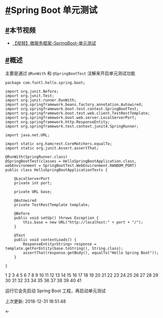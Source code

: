 # [#](https://funtl.com/zh/spring-boot/Spring-Boot-单元测试.html#spring-boot-单元测试)Spring Boot 单元测试

## [#](https://funtl.com/zh/spring-boot/Spring-Boot-单元测试.html#本节视频)本节视频

- [【视频】微服务框架-SpringBoot-单元测试](https://www.bilibili.com/video/av27784150)

## [#](https://funtl.com/zh/spring-boot/Spring-Boot-单元测试.html#概述)概述

主要是通过 `@RunWith` 和 `@SpringBootTest` 注解来开启单元测试功能

```text
package com.funtl.hello.spring.boot;

import org.junit.Before;
import org.junit.Test;
import org.junit.runner.RunWith;
import org.springframework.beans.factory.annotation.Autowired;
import org.springframework.boot.test.context.SpringBootTest;
import org.springframework.boot.test.web.client.TestRestTemplate;
import org.springframework.boot.web.server.LocalServerPort;
import org.springframework.http.ResponseEntity;
import org.springframework.test.context.junit4.SpringRunner;

import java.net.URL;

import static org.hamcrest.CoreMatchers.equalTo;
import static org.junit.Assert.assertThat;

@RunWith(SpringRunner.class)
@SpringBootTest(classes = HelloSpringBootApplication.class, webEnvironment = SpringBootTest.WebEnvironment.RANDOM_PORT)
public class HelloSpringBootApplicationTests {

    @LocalServerPort
    private int port;

    private URL base;

    @Autowired
    private TestRestTemplate template;

    @Before
    public void setUp() throws Exception {
        this.base = new URL("http://localhost:" + port + "/");
    }

    @Test
    public void contextLoads() {
        ResponseEntity<String> response = template.getForEntity(base.toString(), String.class);
        assertThat(response.getBody(), equalTo("Hello Spring Boot"));
    }

}
```

1
2
3
4
5
6
7
8
9
10
11
12
13
14
15
16
17
18
19
20
21
22
23
24
25
26
27
28
29
30
31
32
33
34
35
36
37
38
39
40
41

运行它会先启动 Spring Boot 工程，再启动单元测试

上次更新: 2018-12-31 18:51:48

← 